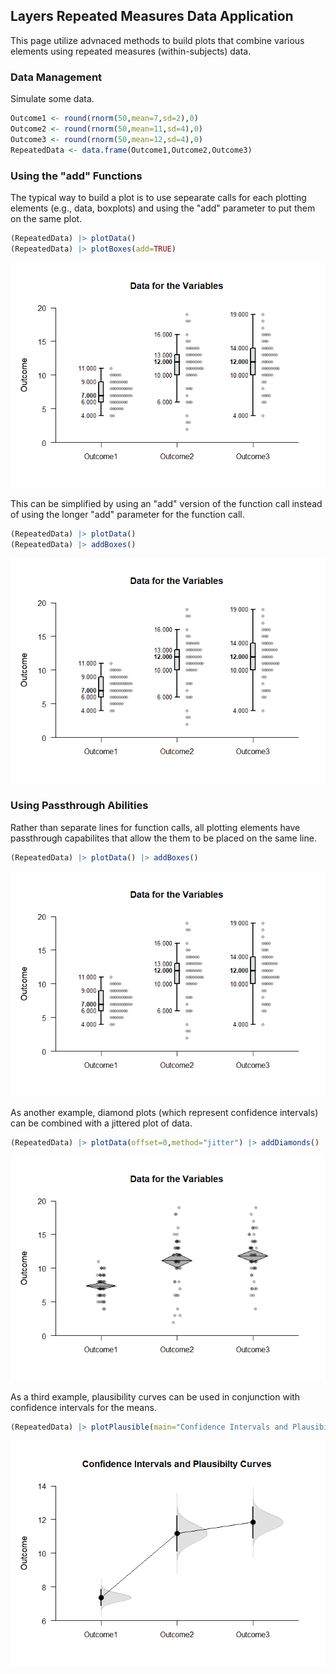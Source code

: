 ## Layers Repeated Measures Data Application

This page utilize advnaced methods to build plots that combine various elements using repeated measures (within-subjects) data.

### Data Management

Simulate some data.

```r
Outcome1 <- round(rnorm(50,mean=7,sd=2),0)
Outcome2 <- round(rnorm(50,mean=11,sd=4),0)
Outcome3 <- round(rnorm(50,mean=12,sd=4),0)
RepeatedData <- data.frame(Outcome1,Outcome2,Outcome3)
```

### Using the "add" Functions

The typical way to build a plot is to use sepearate calls for each plotting elements (e.g., data, boxplots) and using the "add" parameter to put them on the same plot.

```r
(RepeatedData) |> plotData() 
(RepeatedData) |> plotBoxes(add=TRUE)
```

![](figures/Passthrough-Repeated-Traditional-1.png)<!-- -->

This can be simplified by using an "add" version of the function call instead of using the longer "add" parameter for the function call.

```r
(RepeatedData) |> plotData() 
(RepeatedData) |> addBoxes()
```

![](figures/Passthrough-Repeated-Add-1.png)<!-- -->

### Using Passthrough Abilities

Rather than separate lines for function calls, all plotting elements have passthrough capabilites that allow the them to be placed on the same line.

```r
(RepeatedData) |> plotData() |> addBoxes()
```

![](figures/Passthrough-Repeated-PassthroughA-1.png)<!-- -->

As another example, diamond plots (which represent confidence intervals) can be combined with a jittered plot of data.

```r
(RepeatedData) |> plotData(offset=0,method="jitter") |> addDiamonds()
```

![](figures/Passthrough-Repeated-PassthroughB-1.png)<!-- -->

As a third example, plausibility curves can be used in conjunction with confidence intervals for the means.

```r
(RepeatedData) |> plotPlausible(main="Confidence Intervals and Plausibilty Curves",offset=0) |> addIntervals(values=FALSE)
```

![](figures/Passthrough-Repeated-PassthroughC-1.png)<!-- -->
